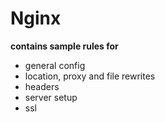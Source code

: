 # Nginx

**contains sample rules for**

- general config
- location, proxy and file rewrites
- headers
- server setup
- ssl